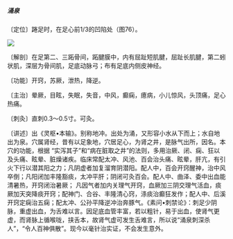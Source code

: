 ##### 涌泉

〔定位〕踡足时，在足心前1/3的凹陷处（图76）。

![](./img/图76.jpg)

〔解剖〕在足第二、三跖骨间，跖腱膜中，内有屈趾短肌腱，屈趾长肌腱，第二蚓状肌，深层为骨间肌，足底动脉弓；布有足底内侧皮神经。

〔功能〕开窍，苏厥，泄热，降逆。

〔主治〕晕厥，目眩，失眠，失音，中风，癫痫，癔病，小儿惊风，头顶痛，足心热痛。   

〔刺灸〕直刺0.3〜0.5寸。可灸。

〔讲述〕出《灵枢•本输》。别称地冲。出处为涌，又形容小水从下而上；水自地出为泉。穴属肾经，昔有以足象地，穴居足心，为肾之井，是脉气出所，因名。本穴的功能，根据 “实泻其子”和“病在脏取之井”的法则，多用治厥、闭、痫、狂以及头痛、眩晕、脏燥诸疾。临床常配太冲、风池、百会治头痛、眩晕，肝亢，有引火下行以潜其阳之力；凡阴虚者加复溜育阴潜阳。配人中，百会开窍醒神，治中风卒倒；凡阳闭加丰隆豁痰，太冲平肝；阴闭可灸百会。配人中、曲泽、委中出血能清暑热，开窍闭治暑厥； 凡因气者加内关理气开窍，血厥加三阴交理气活血，痰厥加天突降痰开窍；配神门、合谷、丰隆清心窍，涤痰治癫狂发作；配人中、后溪开窍定痫治五痫；配太冲、公孙平降逆冲治奔豚气。《素问•刺禁论》：刺足少阴脉，重虚出血，为舌难以言。因足底血管丰富，若以粗针，易于出血，使肾气更虚，而肾脉上循喉咙，挟舌本，故肾气虚可发生舌难言，所以说“涌泉刺深杀人”，“令人百神俱散”。现今以毫针治实证，不会发生意外。

